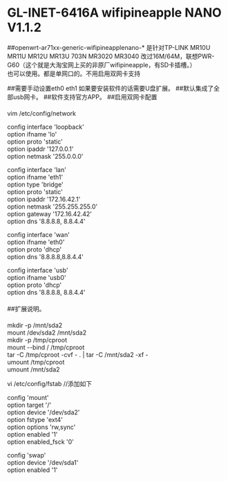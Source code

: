 # GL-INET-6416A wifipineapple NANO V1.1.2

##openwrt-ar71xx-generic-wifipineapplenano-* 是针对TP-LINK MR10U MR11U MR12U MR13U 703N MR3020 MR3040  改过16M/64M，联想PWR-G60（这个就是大淘宝网上买的非原厂wifipineapple，有SD卡插槽。）<br>
也可以使用。都是单网口的。不用启用双网卡支持

##需要手动设置eth0 eth1 如果要安装软件的话需要U盘扩展。
##默认集成了全部usb网卡。
##软件支持官方APP。
##启用双网卡配置
####
vim /etc/config/network<br>

config interface 'loopback'<br>
        option ifname 'lo'<br>
        option proto 'static'<br>
        option ipaddr '127.0.0.1'<br>
        option netmask '255.0.0.0'<br>

config interface 'lan'<br>
        option ifname   'eth1'<br>
        option type     'bridge'<br>
        option proto    'static'<br>
        option ipaddr   '172.16.42.1'<br>
        option netmask  '255.255.255.0'<br>
        option gateway  '172.16.42.42'<br>
        option dns      '8.8.8.8, 8.8.4.4'<br>

config interface 'wan'<br>
        option ifname   'eth0'<br>
        option proto    'dhcp'<br>
        option dns      '8.8.8.8,8.8.4.4'<br>

config interface 'usb'<br>
        option ifname   'usb0'<br>
        option proto    'dhcp'<br>
        option dns      '8.8.8.8, 8.8.4.4'<br>
####
##扩展说明。
####
mkdir -p /mnt/sda2<br>
mount /dev/sda2 /mnt/sda2<br>
mkdir -p /tmp/cproot<br>
mount --bind / /tmp/cproot<br>
tar -C /tmp/cproot -cvf - . | tar -C /mnt/sda2 -xf -<br>
umount /tmp/cproot<br>
umount /mnt/sda2<br>



vi /etc/config/fstab //添加如下<br>

config 'mount'<br>
       option target '/'<br>
       option device '/dev/sda2'<br>
       option fstype 'ext4'<br>
       option options 'rw,sync'<br>
       option enabled '1'<br>
       option enabled_fsck '0'<br>

config 'swap'<br>
       option device '/dev/sda1'<br>
       option enabled '1'<br>

####